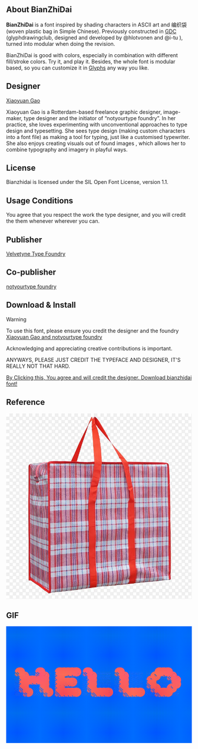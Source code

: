 ## About BianZhiDai

**BianZhiDai** is a font inspired by shading characters in ASCII art and 编织袋 (woven plastic bag in Simple Chinese). Previously constructed in [GDC](http://glyphdrawing.club) (glyphdrawingclub, designed and developed by @hlotvonen and @i-tu ), turned into modular when doing the revision. 

BianZhiDai is good with colors, especially in combination with different fill/stroke colors. Try it, and play it. Besides, the whole font is modular based, so you can customize it in [Glyphs](https://glyphsapp.com/) any way you like.


## Designer

[Xiaoyuan Gao](https://notyourtype.nl)

Xiaoyuan Gao is a Rotterdam-based freelance graphic designer, image-maker, type designer and the initiator of “notyourtype foundry”. In her practice, she loves experimenting with unconventional approaches to type design and typesetting. She sees type design (making custom characters into a font file) as making a tool for typing, just like a customised typewriter. She also enjoys creating visuals out of found images , which allows her to combine typography and imagery in playful ways.

## License 

Bianzhidai is licensed under the SIL Open Font License, version 1.1.

## Usage Conditions

You agree that you respect the work the type designer, and you will credit the them whenever wherever you can.

## Publisher

[Velvetyne Type Foundry](https://velvetyne.fr/)

## Co-publisher
[notyourtype foundry](https://notyourtype.nl)

## Download & Install

> [!WARNING]  
> To use this font, please ensure you credit the designer and the foundry [Xiaoyuan Gao and notyourtype foundry](https://notyourtype.nl/)
>
> Acknowledging and appreciating creative contributions is important.
>
> ANYWAYS, PLEASE JUST CREDIT THE TYPEFACE AND DESIGNER, IT'S REALLY NOT THAT HARD. 


[By Clicking this, You agree and will credit the designer. Download bianzhidai font!](https://github.com/sdfggvfvj/bianzhidai/archive/refs/heads/main.zip)

## Reference 

![alt text](documentation/specimen/imgs/eg.webp "Title")

## GIF
![alt text](hello_comic_VF.gif "Variable Preview")

